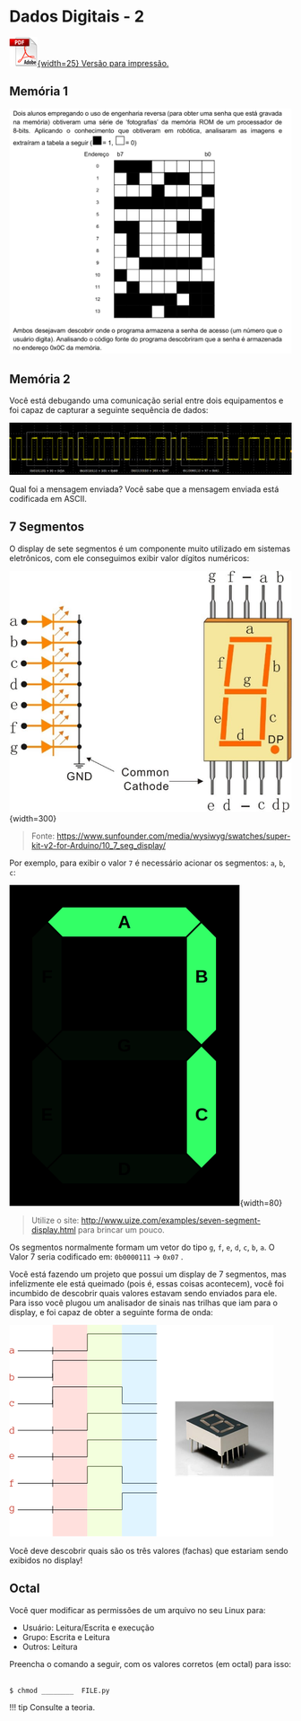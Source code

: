 # Dados Digitais - 2

[![](figs/pdf.png){width=25} Versão para impressão.](https://github.com/Insper/Z01.1/blob/main/Exercicios/Exercicio-Dados-2.pdf)

## Memória 1

![](figs/Exercicios/Dados-2-memoria.png)

## Memória 2

Você está debugando uma comunicação serial entre dois equipamentos e foi capaz de capturar a seguinte sequência de dados:

![](figs/Exercicios/Dados-2-serial.png)

Qual foi a mensagem enviada? Você sabe que a mensagem enviada está codificada em ASCII.

## 7 Segmentos

O display de sete segmentos é um componente muito utilizado em sistemas eletrônicos, com ele conseguimos exibir valor dígitos numéricos:

![](figs/Exercicios/Dados-7segHW.png){width=300}

> Fonte: https://www.sunfounder.com/media/wysiwyg/swatches/super-kit-v2-for-Arduino/10_7_seg_display/

Por exemplo, para exibir o valor `7` é necessário acionar os segmentos: `a`, `b`, `c`: 

![](figs/Exercicios/Dados-2-hex7.png){width=80}

> Utilize o site: http://www.uize.com/examples/seven-segment-display.html para brincar um pouco.

Os segmentos normalmente formam um vetor do tipo `g`, `f`, `e`, `d`, `c`, `b`, `a`. O Valor 7 seria codificado em: `0b0000111` -> `0x07` .

Você está fazendo um projeto que possui um display de 7 segmentos, mas infelizmente ele está queimado (pois é, essas coisas acontecem), você foi incumbido de descobrir quais valores estavam sendo enviados para ele. Para isso você plugou um analisador de sinais nas trilhas que iam para o display, e foi capaz de obter a seguinte forma de onda:

![](figs/Exercicios/Dados-7seg.png)

Você deve descobrir quais são os três valores (fachas) que estariam sendo exibidos no display!



## Octal

Você quer modificar as permissões de um arquivo no seu Linux para: 

- Usuário: Leitura/Escrita e execução
- Grupo: Escrita e Leitura
- Outros: Leitura

Preencha o comando a seguir, com os valores corretos (em octal) para isso:

```

$ chmod ________  FILE.py

```

!!! tip
    Consulte a teoria.

